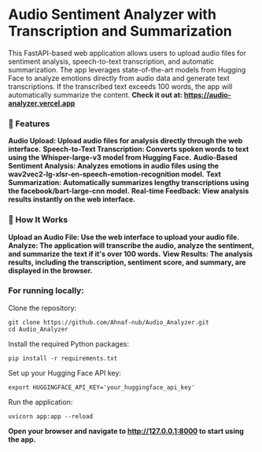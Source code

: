 # Audio Sentiment Analyzer with Transcription and Summarization
This FastAPI-based web application allows users to upload audio files for sentiment analysis, speech-to-text transcription, and automatic summarization. The app leverages state-of-the-art models from Hugging Face to analyze emotions directly from audio data and generate text transcriptions. If the transcribed text exceeds 100 words, the app will automatically summarize the content.
**Check it out at: https://audio-analyzer.vercel.app**
### 🚀 Features
**Audio Upload: Upload audio files for analysis directly through the web interface.**
**Speech-to-Text Transcription: Converts spoken words to text using the Whisper-large-v3 model from Hugging Face.**
**Audio-Based Sentiment Analysis: Analyzes emotions in audio files using the wav2vec2-lg-xlsr-en-speech-emotion-recognition model.**
**Text Summarization: Automatically summarizes lengthy transcriptions using the facebook/bart-large-cnn model.**
**Real-time Feedback: View analysis results instantly on the web interface.**
### 🌟 How It Works
**Upload an Audio File: Use the web interface to upload your audio file.**
**Analyze: The application will transcribe the audio, analyze the sentiment, and summarize the text if it's over 100 words.**
**View Results: The analysis results, including the transcription, sentiment score, and summary, are displayed in the browser.**
### For running locally:
Clone the repository:
```
git clone https://github.com/Ahnaf-nub/Audio_Analyzer.git
cd Audio_Analyzer
```
Install the required Python packages:
```
pip install -r requirements.txt
```
Set up your Hugging Face API key:
```
export HUGGINGFACE_API_KEY='your_huggingface_api_key'
```
Run the application:
```
uvicorn app:app --reload
```
**Open your browser and navigate to http://127.0.0.1:8000 to start using the app.**
